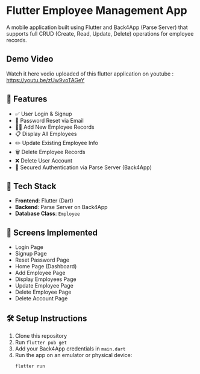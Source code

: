# Flutter Employee Management App

A mobile application built using Flutter and Back4App (Parse Server) that supports full CRUD (Create, Read, Update, Delete) operations for employee records.

## Demo Video

Watch it here vedio uploaded of this flutter application on youtube : https://youtu.be/zUw9voTAGeY


## 🔧 Features

- ✅ User Login & Signup
- 🔑 Password Reset via Email
- 👨‍💼 Add New Employee Records
- 📋 Display All Employees
- ✏️ Update Existing Employee Info
- 🗑️ Delete Employee Records
- ❌ Delete User Account
- 🔐 Secured Authentication via Parse Server (Back4App)

## 📂 Tech Stack

- **Frontend**: Flutter (Dart)
- **Backend**: Parse Server on Back4App
- **Database Class**: `Employee`

## 📱 Screens Implemented

- Login Page
- Signup Page
- Reset Password Page
- Home Page (Dashboard)
- Add Employee Page
- Display Employees Page
- Update Employee Page
- Delete Employee Page
- Delete Account Page

## 🛠️ Setup Instructions

1. Clone this repository
2. Run `flutter pub get`
3. Add your Back4App credentials in `main.dart`
4. Run the app on an emulator or physical device:
   ```bash
   flutter run

   
